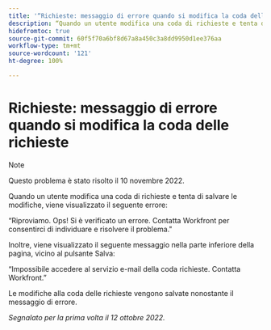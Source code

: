 ```yaml
---
title: '“Richieste: messaggio di errore quando si modifica la coda delle richieste”'
description: “Quando un utente modifica una coda di richieste e tenta di salvare le modifiche, viene visualizzato un errore.”
hidefromtoc: true
source-git-commit: 60f5f70a6bf8d67a8a450c3a8dd9950d1ee376aa
workflow-type: tm+mt
source-wordcount: '121'
ht-degree: 100%

---
```



# Richieste: messaggio di errore quando si modifica la coda delle richieste

>[!NOTE]
>
>Questo problema è stato risolto il 10 novembre 2022.

Quando un utente modifica una coda di richieste e tenta di salvare le modifiche, viene visualizzato il seguente errore:

“Riproviamo. Ops! Si è verificato un errore. Contatta Workfront per consentirci di individuare e risolvere il problema.&quot;

Inoltre, viene visualizzato il seguente messaggio nella parte inferiore della pagina, vicino al pulsante Salva:

“Impossibile accedere al servizio e-mail della coda richieste. Contatta Workfront.”

Le modifiche alla coda delle richieste vengono salvate nonostante il messaggio di errore.

_Segnalato per la prima volta il 12 ottobre 2022._

